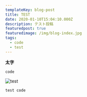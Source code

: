 ```yaml
---
templateKey: blog-post
title: TEST
date: 2020-01-10T15:04:10.000Z
description: テスト投稿
featuredpost: true
featuredimage: /img/blog-index.jpg
tags:
  - code
  - test
---
```

**太字**

`code`

![test](/img/blog-index.jpg)

```
test code
```
